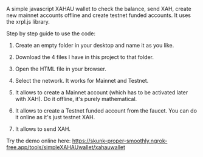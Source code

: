 A simple javascript XAHAU wallet to check the balance, send XAH, create new mainnet accounts offline and create testnet funded accounts. It uses the xrpl.js library.

Step by step guide to use the code:

1) Create an empty folder in your desktop and name it as you like.

2) Download the 4 files I have in this project to that folder.

3) Open the HTML file in your browser.

4) Select the network. It works for Mainnet and Testnet.

5) It allows to create a Mainnet account (which has to be activated later with XAH). Do it offline, it's purely mathematical.

6) It allows to create a Testnet funded account from the faucet. You can do it online as it's just testnet XAH.

7) It allows to send XAH.

Try the demo online here: https://skunk-proper-smoothly.ngrok-free.app/tools/simpleXAHAUwallet/xahauwallet
